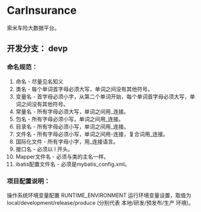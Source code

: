 # CarInsurance
索米车险大数据平台。

## 开发分支： devp

### 命名规范：
1. 命名 - 尽量见名知义
2. 类名 - 每个单词首字母必须大写，单词之间没有其他符号。
3. 变量名 - 首字母必须小字，从第二个单词开始，每个单词首字母必须大写，单词之间没有其他符号。
4. 常量名 - 所有字母必须大写，单词之间用_连接。
5. 包名 - 所有字母必须小写，单词之间用_连接。
6. 目录名 - 所有字母必须小写，单词之间用_连接。
7. 文件名 - 所有字母必须小写，单词之间用-连接，复合词用_连接。
8. 国际化文件 - 所有字母小字，用_连接语言。
10. 接口名 - 必须以 I 开头。
11. Mapper文件名 - 必须与类的主名一样。
12. ibatis配置文件名 - 必须是mybatis_config.xml。



### 项目配置说明：
操作系统环境变量配置 RUNTIME_ENVIRONMENT 运行环境变量设置，取值为 local/development/release/produce (分别代表 本地/研发/预发布/生产 环境)。




